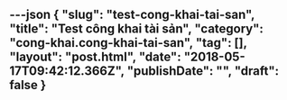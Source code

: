 ---json
{
    "slug": "test-cong-khai-tai-san",
    "title": "Test công khai tài sản",
    "category": "cong-khai.cong-khai-tai-san",
    "tag": [],
    "layout": "post.html",
    "date": "2018-05-17T09:42:12.366Z",
    "publishDate": "",
    "draft": false
}
---
